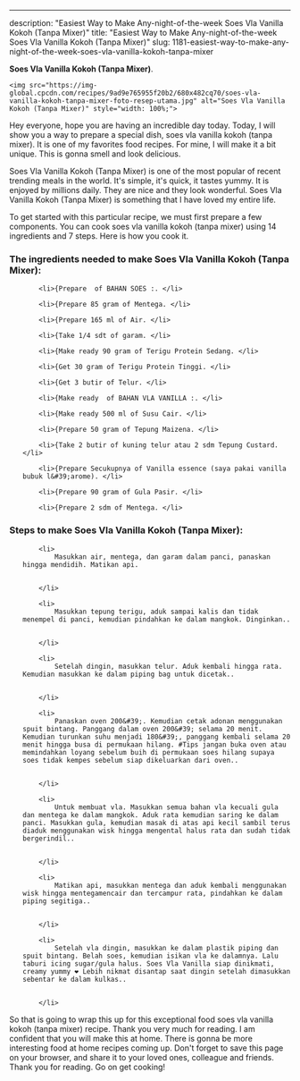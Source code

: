 ---
description: "Easiest Way to Make Any-night-of-the-week Soes Vla Vanilla Kokoh (Tanpa Mixer)"
title: "Easiest Way to Make Any-night-of-the-week Soes Vla Vanilla Kokoh (Tanpa Mixer)"
slug: 1181-easiest-way-to-make-any-night-of-the-week-soes-vla-vanilla-kokoh-tanpa-mixer

<p>
	<strong>Soes Vla Vanilla Kokoh (Tanpa Mixer)</strong>. 
	
</p>
<p>
	
	<img src="https://img-global.cpcdn.com/recipes/9ad9e765955f20b2/680x482cq70/soes-vla-vanilla-kokoh-tanpa-mixer-foto-resep-utama.jpg" alt="Soes Vla Vanilla Kokoh (Tanpa Mixer)" style="width: 100%;">
	
	
</p>
<p>
	Hey everyone, hope you are having an incredible day today. Today, I will show you a way to prepare a special dish, soes vla vanilla kokoh (tanpa mixer). It is one of my favorites food recipes. For mine, I will make it a bit unique. This is gonna smell and look delicious.
</p>
	
<p>
	
</p>
<p>
	Soes Vla Vanilla Kokoh (Tanpa Mixer) is one of the most popular of recent trending meals in the world. It's simple, it's quick, it tastes yummy. It is enjoyed by millions daily. They are nice and they look wonderful. Soes Vla Vanilla Kokoh (Tanpa Mixer) is something that I have loved my entire life.
</p>

<p>
To get started with this particular recipe, we must first prepare a few components. You can cook soes vla vanilla kokoh (tanpa mixer) using 14 ingredients and 7 steps. Here is how you cook it.
</p>

<h3>The ingredients needed to make Soes Vla Vanilla Kokoh (Tanpa Mixer):</h3>

<ol>
	
		<li>{Prepare  of BAHAN SOES :. </li>
	
		<li>{Prepare 85 gram of Mentega. </li>
	
		<li>{Prepare 165 ml of Air. </li>
	
		<li>{Take 1/4 sdt of garam. </li>
	
		<li>{Make ready 90 gram of Terigu Protein Sedang. </li>
	
		<li>{Get 30 gram of Terigu Protein Tinggi. </li>
	
		<li>{Get 3 butir of Telur. </li>
	
		<li>{Make ready  of BAHAN VLA VANILLA :. </li>
	
		<li>{Make ready 500 ml of Susu Cair. </li>
	
		<li>{Prepare 50 gram of Tepung Maizena. </li>
	
		<li>{Take 2 butir of kuning telur atau 2 sdm Tepung Custard. </li>
	
		<li>{Prepare Secukupnya of Vanilla essence (saya pakai vanilla bubuk l&#39;arome). </li>
	
		<li>{Prepare 90 gram of Gula Pasir. </li>
	
		<li>{Prepare 2 sdm of Mentega. </li>
	
</ol>
<p>
	
</p>

<h3>Steps to make Soes Vla Vanilla Kokoh (Tanpa Mixer):</h3>

<ol>
	
		<li>
			Masukkan air, mentega, dan garam dalam panci, panaskan hingga mendidih. Matikan api.
			
			
		</li>
	
		<li>
			Masukkan tepung terigu, aduk sampai kalis dan tidak menempel di panci, kemudian pindahkan ke dalam mangkok. Dinginkan..
			
			
		</li>
	
		<li>
			Setelah dingin, masukkan telur. Aduk kembali hingga rata. Kemudian masukkan ke dalam piping bag untuk dicetak..
			
			
		</li>
	
		<li>
			Panaskan oven 200&#39;. Kemudian cetak adonan menggunakan spuit bintang. Panggang dalam oven 200&#39; selama 20 menit. Kemudian turunkan suhu menjadi 180&#39;, panggang kembali selama 20 menit hingga busa di permukaan hilang. #Tips jangan buka oven atau memindahkan loyang sebelum buih di permukaan soes hilang supaya soes tidak kempes sebelum siap dikeluarkan dari oven..
			
			
		</li>
	
		<li>
			Untuk membuat vla. Masukkan semua bahan vla kecuali gula dan mentega ke dalam mangkok. Aduk rata kemudian saring ke dalam panci. Masukkan gula, kemudian masak di atas api kecil sambil terus diaduk menggunakan wisk hingga mengental halus rata dan sudah tidak bergerindil..
			
			
		</li>
	
		<li>
			Matikan api, masukkan mentega dan aduk kembali menggunakan wisk hingga mentegamencair dan tercampur rata, pindahkan ke dalam piping segitiga..
			
			
		</li>
	
		<li>
			Setelah vla dingin, masukkan ke dalam plastik piping dan spuit bintang. Belah soes, kemudian isikan vla ke dalamnya. Lalu taburi icing sugar/gula halus. Soes Vla Vanilla siap dinikmati, creamy yummy ❤️ Lebih nikmat disantap saat dingin setelah dimasukkan sebentar ke dalam kulkas..
			
			
		</li>
	
</ol>

<p>
	
</p>

<p>
	So that is going to wrap this up for this exceptional food soes vla vanilla kokoh (tanpa mixer) recipe. Thank you very much for reading. I am confident that you will make this at home. There is gonna be more interesting food at home recipes coming up. Don't forget to save this page on your browser, and share it to your loved ones, colleague and friends. Thank you for reading. Go on get cooking!
</p>
